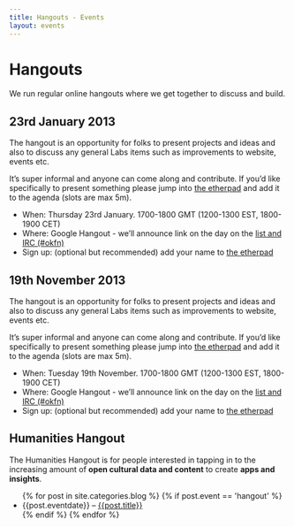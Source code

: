 ```yaml
---
title: Hangouts - Events
layout: events
---
```


# Hangouts

We run regular online hangouts where we get together to discuss and build.

## 23rd January 2013

The hangout is an opportunity for folks to present projects and ideas and also to discuss any general Labs items such as improvements to website, events etc.

It’s super informal and anyone can come along and contribute. If you’d like specifically to present something please jump into [the etherpad][etherpad] and add it to the agenda (slots are max 5m).

* When: Thursday 23rd January. 1700-1800 GMT (1200-1300 EST, 1800-1900 CET) 
* Where: Google Hangout - we’ll announce link on the day on the [list and IRC (#okfn)][contact]
* Sign up: (optional but recommended) add your name to [the etherpad][etherpad]

## 19th November 2013

The hangout is an opportunity for folks to present projects and ideas and also to discuss any general Labs items such as improvements to website, events etc.

It’s super informal and anyone can come along and contribute. If you’d like specifically to present something please jump into [the etherpad][etherpad] and add it to the agenda (slots are max 5m).

* When: Tuesday 19th November. 1700-1800 GMT (1200-1300 EST, 1800-1900 CET) 
* Where: Google Hangout - we’ll announce link on the day on the [list and IRC (#okfn)][contact]
* Sign up: (optional but recommended) add your name to [the etherpad][etherpad]

[contact]: /contact/
[etherpad]: http://pad.okfn.org/p/labs-hangouts

## Humanities Hangout

The Humanities Hangout is for people interested in tapping in to the increasing amount of **open cultural data and content** to create **apps and insights**.

<ul>
{% for post in site.categories.blog %}
{% if post.event == 'hangout' %}
  <li>{{post.eventdate}} &ndash; <a href="{{post.url}}">{{post.title}}</a></li>
{% endif %}
{% endfor %}
</ul>
